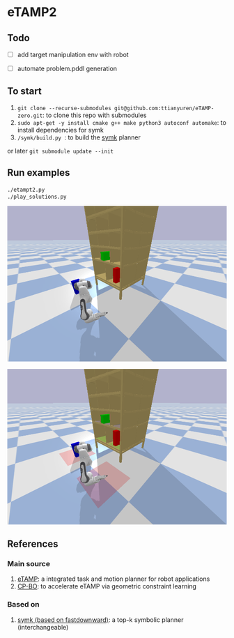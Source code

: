 # eTAMP2

## Todo


- [ ] add target manipulation env with robot
- [ ] automate problem.pddl generation




## To start

1. `git clone --recurse-submodules git@github.com:ttianyuren/eTAMP-zero.git`: to clone this repo with submodules
2. `sudo apt-get -y install cmake g++ make python3 autoconf automake`: to install dependencies for symk
3. `/symk/build.py `: to build the [symk](symk) planner

or later `git submodule update --init`



## Run examples

```
./etampt2.py
./play_solutions.py
```

![](figures/birrt_replace.gif)


![](figures/place_on_diff_surf3_smooth.gif)


## References

### Main source

1. [eTAMP](https://arxiv.org/pdf/2103.05456.pdf): a integrated task and motion planner for robot applications
2. [CP-BO](https://arxiv.org/pdf/2201.09612.pdf): to accelerate eTAMP via geometric constraint learning

### Based on

1. [symk (based on fastdownward)](https://github.com/speckdavid/symk): a top-k symbolic planner (interchangeable)

